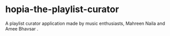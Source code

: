 # hopia-the-playlist-curator
A playlist curator application made by music enthusiasts, Mahreen Naila and Amee Bhavsar .
